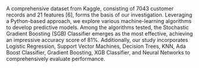 A comprehensive dataset from Kaggle, consisting of 7043 customer records and 21 features [6], forms the basis of our investigation. Leveraging a Python-based approach, we explore various machine-learning algorithms to develop predictive models. Among the algorithms tested, the Stochastic Gradient Boosting (SGB) Classifier emerges as the most effective, achieving an impressive accuracy score of 81%. Additionally, our study incorporates Logistic Regression, Support Vector Machines, Decision Trees, KNN, Ada Boost Classifier, Gradient Boosting, XGB Classifier, and Neural Networks to comprehensively evaluate performance.
